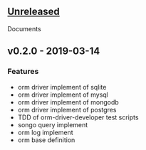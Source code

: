 <a name="unreleased"></a>
## [Unreleased]

Documents

<a name="v0.2.0"></a>
## v0.2.0 - 2019-03-14
### Features
- orm driver implement of sqlite
- orm driver implement of mysql
- orm driver implement of mongodb
- orm driver implement of postgres
- TDD of orm-driver-developer test scripts
- songo query implement
- orm log implement
- orm base definition


[Unreleased]: https://github.com/suboat/sorm/compare/v0.2.0...HEAD
